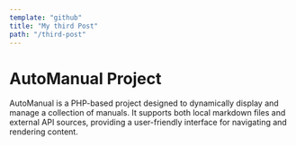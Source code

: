 ```yaml
---
template: "github"
title: "My third Post"
path: "/third-post"
---
```

# AutoManual Project 

AutoManual is a PHP-based project designed to dynamically display and manage a collection of manuals. It supports both local markdown files and external API sources, providing a user-friendly interface for navigating and rendering content.
